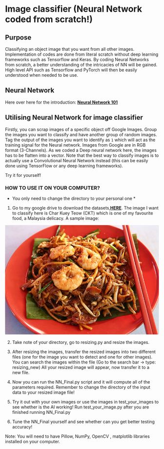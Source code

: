 # Image classifier (Neural Network coded from scratch!) 

## Purpose

Classifying an object image that you want from all other images. Implementation of codes are done from literal scratch without deep learning frameworks such as Tensorflow and Keras. By coding Neural Networks from scratch, a better understanding of the intricacies of NN will be gained. High level API such as Tensorflow and PyTorch will then be easily understood when needed to be use.

## Neural Network

Here over here for the introduction: [**Neural Network 101**](https://github.com/timothylimyl/neutral_network)

## Utilising Neural Network for image classifier

Firstly, you can scrap images of a specific object off Google Images. Group the images you want to classify and have another group of random images. Tag the output of the images you want to identify as `1` which will act as the training signal for the Neural network. Images from Google are in RGB format (3-Channels). As we coded a Deep neural network here, the images has to be flatten into a vector. Note that the best way to classify images is to actually use a Convolutional Neural Network instead (this can be easily done using TensorFlow or any deep learning frameworks).

Try it for yourself!


### HOW TO USE IT ON YOUR COMPUTER?

* You only need to change the directory to your personal one *

1. Go to my google drive to download the datasets,[**HERE**](https://drive.google.com/open?id=12oIU2uCpO8LjkqC3WaQ1k1dB-WGCZmdg). The image I want to classify here is Char Kuey Teow (CKT) which is one of my favourite food, a Malaysia delicacy. A sample image:

![](ckt.jpg)

2. Take note of your directory, go to resizing.py and resize the images.

3. After resizing the images, transfer the resized images into two different files (one for the image you want to detect and one for other images). You can search the images within the file (Go to the search bar -> type: resizing_new) All your resized image will appear, now transfer it to a new file.

4. Now you can run the NN_Final.py script and it will compute all of the parameters required. Remember to change the directory of the input data to your resized image file!

5. Try it out with your own images or use the images in test_your_images to see whether is the AI working! Run test_your_image.py after you are finished running NN_Final.py

6. Tune the NN_Final yourself and see whether can you get better testing accuracy!

Note: You will need to have Pillow, NumPy, OpenCV , matplotlib libraries installed on your computer.
